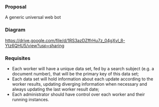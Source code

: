 ### Proposal
A generic universal web bot

### Diagram
https://drive.google.com/file/d/1RS3azDZffrHu7z_04gXvl_8-Ytz6QHU5/view?usp=sharing

### Requisites
- Each worker will have a unique data set, fed by a search subject (e.g. a document number), that will be the primary key of this data set;
- Each data set will hold information about each update according to the worker results, updating diverging information when necessary and always updating the last worker result date;
- Each administrator should have control over each worker and their running instances.
